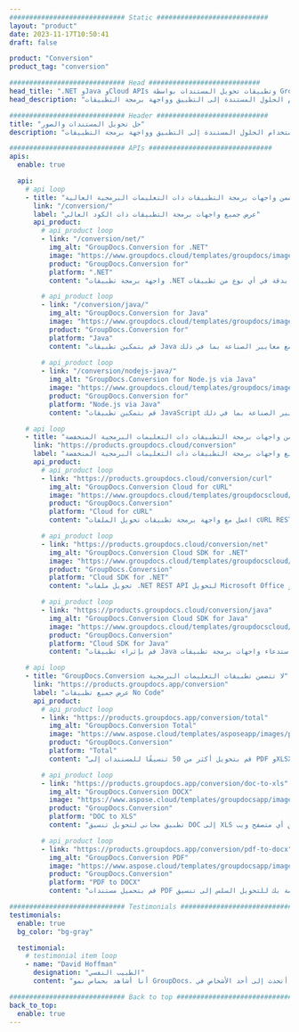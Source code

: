 ```yaml
---
############################# Static ############################
layout: "product"
date: 2023-11-17T10:50:41
draft: false

product: "Conversion"
product_tag: "conversion"

############################# Head ############################
head_title: ".NET وJava وCloud APIs وتطبيقات تحويل المستندات بواسطة GroupDocs"
head_description: "قم بتحويل تنسيقات ملفات المستندات والصور الشائعة على أي نظام أساسي باستخدام الحلول المستندة إلى التطبيق وواجهة برمجة التطبيقات."

############################# Header ############################
title: "حل تحويل المستندات والصور"
description: "قم بتحويل تنسيقات ملفات المستندات والصور الشائعة على أي نظام أساسي باستخدام الحلول المستندة إلى التطبيق وواجهة برمجة التطبيقات."

############################# APIs ###############################
apis:
  enable: true

  api:
    # api loop
    - title: "تتضمن واجهات برمجة التطبيقات ذات التعليمات البرمجية العالية GroupDocs.Conversion"
      link: "/conversion/"
      label: "عرض جميع واجهات برمجة التطبيقات ذات الكود العالي"
      api_product:
        # api_product loop
        - link: "/conversion/net/"
          img_alt: "GroupDocs.Conversion for .NET"
          image: "https://www.groupdocs.cloud/templates/groupdocs/images/product-logos/groupdocs-conversion-net.png"
          product: "GroupDocs.Conversion for"
          platform: ".NET"
          content: "واجهة برمجة تطبيقات .NET الأصلية لتحويل المستندات وتنسيقات ملفات الصور بدقة في أي نوع من تطبيقات .NET. يدعم إضافة علامات مائية للصورة أثناء التحويل."

        # api_product loop
        - link: "/conversion/java/"
          img_alt: "GroupDocs.Conversion for Java"
          image: "https://www.groupdocs.cloud/templates/groupdocs/images/product-logos/groupdocs-conversion-java.png"
          product: "GroupDocs.Conversion for"
          platform: "Java"
          content: "قم بتمكين تطبيقات Java الخاصة بك من التحويل بسهولة بين جميع تنسيقات المستندات المتوافقة مع معايير الصناعة بما في ذلك Microsoft Office وPDF وHTML والصور وغيرها الكثير."
          
        # api_product loop
        - link: "/conversion/nodejs-java/"
          img_alt: "GroupDocs.Conversion for Node.js via Java"
          image: "https://www.groupdocs.cloud/templates/groupdocs/images/product-logos/groupdocs-conversion-nodejs-java.png"
          product: "GroupDocs.Conversion for"
          platform: "Node.js via Java"
          content: "قم بتمكين تطبيقات JavaScript الخاصة بك من التحويل بسهولة بين جميع تنسيقات المستندات المتوافقة مع معايير الصناعة بما في ذلك Microsoft Office وPDF وHTML والصور وغيرها الكثير."

    # api loop
    - title: "تتضمن واجهات برمجة التطبيقات ذات التعليمات البرمجية المنخفضة GroupDocs.Conversion"
      link: "https://products.groupdocs.cloud/conversion"
      label: "عرض جميع واجهات برمجة التطبيقات ذات التعليمات البرمجية المنخفضة"
      api_product:
        # api_product loop
        - link: "https://products.groupdocs.cloud/conversion/curl"
          img_alt: "GroupDocs.Conversion Cloud for cURL"
          image: "https://www.groupdocs.cloud/templates/groupdocscloud/images/sdk/272x272/groupdocs_conversion-for-curl.png"
          product: "GroupDocs.Conversion"
          platform: "Cloud for cURL"
          content: "اعمل مع واجهة برمجة تطبيقات تحويل الملفات cURL RESTful لتحويل Microsoft Office وPDF وEmail وProject وHTML وتنسيقات الملفات الشائعة الأخرى بسهولة في تطبيقاتك."

        # api_product loop
        - link: "https://products.groupdocs.cloud/conversion/net"
          img_alt: "GroupDocs.Conversion Cloud SDK for .NET"
          image: "https://www.groupdocs.cloud/templates/groupdocscloud/images/sdk/272x272/groupdocs_conversion-for-net.png"
          product: "GroupDocs.Conversion"
          platform: "Cloud SDK for .NET"
          content: "تحويل ملفات .NET REST API لتحويل Microsoft Office وPDF وEmail وProject وHTML وتنسيقات الملفات الشائعة الأخرى بسهولة على أي نظام أساسي باستخدام Cloud SDK."

        # api_product loop
        - link: "https://products.groupdocs.cloud/conversion/java"
          img_alt: "GroupDocs.Conversion Cloud SDK for Java"
          image: "https://www.groupdocs.cloud/templates/groupdocscloud/images/sdk/272x272/groupdocs_conversion-for-java.png"
          product: "GroupDocs.Conversion"
          platform: "Cloud SDK for Java"
          content: "قم بإثراء تطبيقات Java المستندة إلى السحابة الخاصة بك بميزات تحويل المستندات المتقدمة على أي نظام أساسي قادر على استدعاء واجهات برمجة تطبيقات REST."

    # api loop
    - title: "GroupDocs.Conversion لا تتضمن تطبيقات التعليمات البرمجية"
      link: "https://products.groupdocs.app/conversion"
      label: "عرض جميع تطبيقات No Code"
      api_product:
        # api_product loop
        - link: "https://products.groupdocs.app/conversion/total"
          img_alt: "GroupDocs.Conversion Total"
          image: "https://www.aspose.cloud/templates/asposeapp/images/products/logo/aspose_conversion-app.png"
          product: "GroupDocs.Conversion"
          platform: "Total"
          content: "قم بتحويل أكثر من 50 تنسيقًا للمستندات إلى PDF وXLSX وDOCX وXPS وHTML والمزيد."

        # api_product loop
        - link: "https://products.groupdocs.app/conversion/doc-to-xls"
          img_alt: "GroupDocs.Conversion DOCX"
          image: "https://www.aspose.cloud/templates/groupdocsapp/images/products/logo/groupdocs_words-app.png"
          product: "GroupDocs.Conversion"
          platform: "DOC to XLS"
          content: "تطبيق مجاني لتحويل تنسيق DOC إلى XLS من أي متصفح ويب."

        # api_product loop
        - link: "https://products.groupdocs.app/conversion/pdf-to-docx"
          img_alt: "GroupDocs.Conversion PDF"
          image: "https://www.aspose.cloud/templates/groupdocsapp/images/products/logo/groupdocs_pdf-app.png"
          product: "GroupDocs.Conversion"
          platform: "PDF to DOCX"
          content: "قم بتحميل مستندات PDF الخاصة بك للتحويل السلس إلى تنسيق Word (DOCX)."

############################# Testimonials ###############################
testimonials:
  enable: true
  bg_color: "bg-gray"

  testimonial:
    # testimonial item loop
    - name: "David Hoffman"
      designation: "الطبيب النفسي"
      content: "أنا أشاهد بحماس نمو GroupDocs. لقد ساعدتني استجابة فريقك الكامل بشكل كبير، وعندما أتحدث إلى أحد الأشخاص في GroupDocs، يمكنني أن أضمن أن شخصًا ما يستمع ويحقق الأمور."

############################# Back to top ###############################
back_to_top:
  enable: true
---
```


